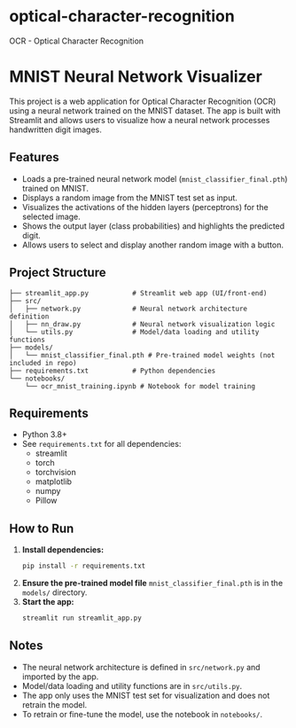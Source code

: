 # optical-character-recognition
OCR - Optical Character Recognition

# MNIST Neural Network Visualizer

This project is a web application for Optical Character Recognition (OCR) using a neural network trained on the MNIST dataset. The app is built with Streamlit and allows users to visualize how a neural network processes handwritten digit images.

## Features
- Loads a pre-trained neural network model (`mnist_classifier_final.pth`) trained on MNIST.
- Displays a random image from the MNIST test set as input.
- Visualizes the activations of the hidden layers (perceptrons) for the selected image.
- Shows the output layer (class probabilities) and highlights the predicted digit.
- Allows users to select and display another random image with a button.

## Project Structure
```
├── streamlit_app.py           # Streamlit web app (UI/front-end)
├── src/
│   ├── network.py             # Neural network architecture definition
│   ├── nn_draw.py             # Neural network visualization logic
│   └── utils.py               # Model/data loading and utility functions
├── models/
│   └── mnist_classifier_final.pth # Pre-trained model weights (not included in repo)
├── requirements.txt           # Python dependencies
└── notebooks/
    └── ocr_mnist_training.ipynb # Notebook for model training
```

## Requirements
- Python 3.8+
- See `requirements.txt` for all dependencies:
  - streamlit
  - torch
  - torchvision
  - matplotlib
  - numpy
  - Pillow

## How to Run
1. **Install dependencies:**
   ```sh
   pip install -r requirements.txt
   ```
2. **Ensure the pre-trained model file** `mnist_classifier_final.pth` is in the `models/` directory.
3. **Start the app:**
   ```sh
   streamlit run streamlit_app.py
   ```

## Notes
- The neural network architecture is defined in `src/network.py` and imported by the app.
- Model/data loading and utility functions are in `src/utils.py`.
- The app only uses the MNIST test set for visualization and does not retrain the model.
- To retrain or fine-tune the model, use the notebook in `notebooks/`.
